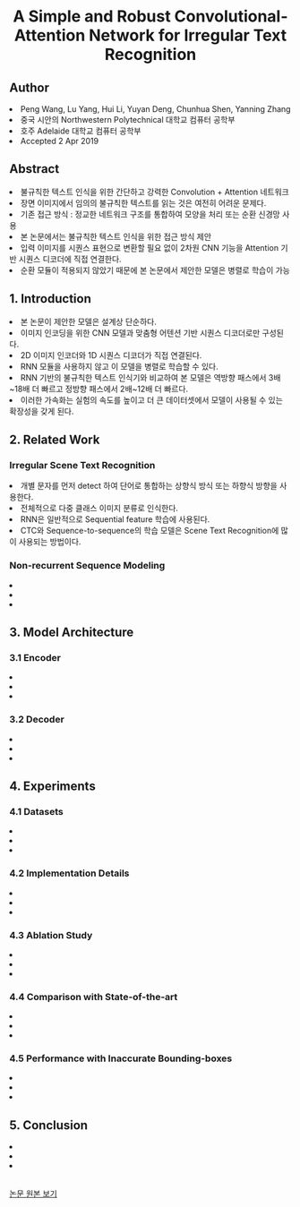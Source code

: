 <div align='center'>
    <h1> A Simple and Robust Convolutional-Attention Network for Irregular Text Recognition</h1>
</div>

<h2>Author</h2>
<li>Peng Wang, Lu Yang, Hui Li, Yuyan Deng, Chunhua Shen, Yanning Zhang</li>
<li>중국 시안의 Northwestern Polytechnical 대학교 컴퓨터 공학부</li>
<li>호주 Adelaide 대학교 컴퓨터 공학부</li>
<li>Accepted 2 Apr 2019</li>

<h2>Abstract</h2>
<li>불규칙한 텍스트 인식을 위한 간단하고 강력한 Convolution + Attention 네트워크</li>
<li>장면 이미지에서 임의의 불규칙한 텍스트를 읽는 것은 여전히 어려운 문제다.</li>
<li>기존 접근 방식 : 정교한 네트워크 구조를 통합하여 모양을 처리 또는 순환 신경망 사용</li>
<li>본 논문에서는 불규칙한 텍스트 인식을 위한 접근 방식 제안</li>
<li>입력 이미지를 시퀀스 표현으로 변환할 필요 없이 2차원 CNN 기능을 Attention 기반 시퀀스 디코더에 직접 연결한다.</li>
<li>순환 모듈이 적용되지 않았기 때문에 본 논문에서 제안한 모델은 병렬로 학습이 가능</li>

<h2>1. Introduction</h2>
<li>본 논문이 제안한 모델은 설계상 단순하다.</li>
<li>이미지 인코딩을 위한 CNN 모델과 맞춤형 어텐션 기반 시퀀스 디코더로만 구성된다.</li>
<li>2D 이미지 인코더와 1D 시퀀스 디코더가 직접 연결된다.</li>
<li>RNN 모듈을 사용하지 않고 이 모델을 병렬로 학습할 수 있다.</li>
<li>RNN 기반의 불규칙한 텍스트 인식기와 비교하여 본 모델은 역방향 패스에서 3배~18배 더 빠르고 정방향 패스에서 2배~12배 더 빠르다.</li>
<li>이러한 가속화는 실험의 속도를 높이고 더 큰 데이터셋에서 모델이 사용될 수 있는 확장성을 갖게 된다.</li>


<h2>2. Related Work</h2>
<h3>Irregular Scene Text Recognition</h3>
<li>개별 문자를 먼저 detect 하여 단어로 통합하는 상향식 방식 또는 하향식 방향을 사용한다.</li>
<li>전체적으로 다중 클래스 이미지 분류로 인식한다.</li>
<li>RNN은 일반적으로 Sequential feature 학습에 사용된다.</li>
<li>CTC와 Sequence-to-sequence의 학습 모델은 Scene Text Recognition에 많이 사용되는 방법이다.</li>

<h3>Non-recurrent Sequence Modeling</h3>
<li></li>
<li></li>
<li></li>

<h2>3. Model Architecture</h2>
<h3>3.1 Encoder</h3>
<li></li>
<li></li>
<li></li>

<h3>3.2 Decoder </h3>
<li></li>
<li></li>
<li></li>

<h2>4. Experiments</h2>
<h3>4.1 Datasets</h3>
<li></li>
<li></li>
<li></li>

<h3>4.2 Implementation Details</h3>
<li></li>
<li></li>
<li></li>

<h3>4.3 Ablation Study</h3>
<li></li>
<li></li>
<li></li>

<h3>4.4 Comparison with State-of-the-art</h3>
<li></li>
<li></li>
<li></li>

<h3>4.5 Performance with Inaccurate Bounding-boxes</h3>
<li></li>
<li></li>
<li></li>

<h2>5. Conclusion</h2>
<li></li>
<li></li>
<li></li>

<br>

<a href='https://www.researchgate.net/publication/332169025_A_Simple_and_Robust_Convolutional-Attention_Network_for_Irregular_Text_Recognition'>논문 원본 보기</a>